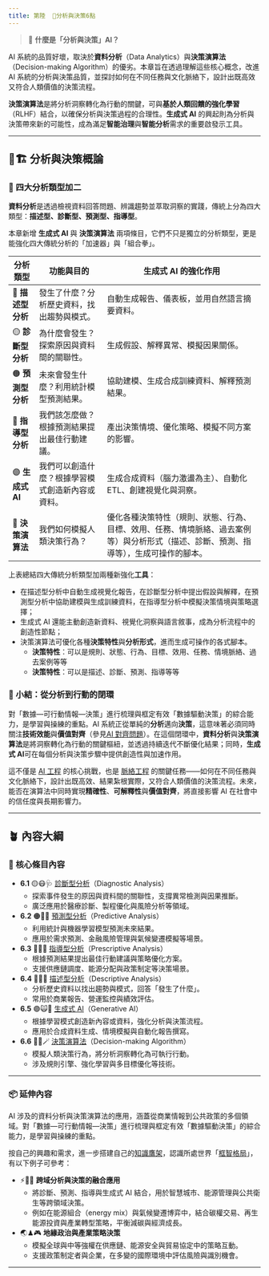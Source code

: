 ```yaml
---
title: 第陸  🔷分析與決策6點
---
```

> 🔷 **什麼是「分析與決策」AI？**

AI 系統的品質好壞，取決於**資料分析**（Data Analytics）與**決策演算法**（Decision-making Algorithm）的優劣。本章旨在透過理解這些核心概念，改進 AI 系統的分析與決策品質，並探討如何在不同任務與文化脈絡下，設計出既高效又符合人類價值的決策流程。

**決策演算法**是將分析洞察轉化為行動的關鍵，可與**基於人類回饋的強化學習**（RLHF）結合，以確保分析與決策過程的合理性。**生成式 AI** 的興起則為分析與決策帶來新的可能性，成為滿足**智能治理**與**智能分析**需求的重要啟發示工具。

***

## 🔷🏗️ 分析與決策概論

### 🔷 四大分析類型加二

**資料分析**是透過檢視資料回答問題、辨識趨勢並萃取洞察的實踐，傳統上分為四大類型：**描述型、診斷型、預測型、指導型**。

本章新增 **生成式 AI** 與 **決策演算法** 兩項條目，它們不只是獨立的分析類型，更是能強化四大傳統分析的「加速器」與「組合拳」。

| 分析類型          | 功能與目的                    | 生成式 AI 的強化作用                                                          |
| ------------- | ------------------------ | --------------------------------------------------------------------- |
| 🔵 **描述型分析**  | 發生了什麼？分析歷史資料，找出趨勢與模式。    | 自動生成報告、儀表板，並用自然語言摘要資料。                                                |
| 🟡 **診斷型分析**  | 為什麼會發生？探索原因與資料間的關聯性。     | 生成假設、解釋異常、模擬因果關係。                                                     |
| 🟠 **預測型分析**  | 未來會發生什麼？利用統計模型預測結果。      | 協助建模、生成合成訓練資料、解釋預測結果。                                                 |
| 🔴 **指導型分析**  | 我們該怎麼做？根據預測結果提出最佳行動建議。   | 產出決策情境、優化策略、模擬不同方案的影響。                                                |
| 🟣 **生成式 AI** | 我們可以創造什麼？根據學習模式創造新內容或資料。 | 生成合成資料（腦力激盪為主）、自動化 ETL、創建視覺化與洞察。                                      |
| 🔁 **決策演算法**  | 我們如何模擬人類決策行為？            | 優化各種決策特性（規則、狀態、行為、目標、效用、任務、情境脈絡、過去案例等）與分析形式（描述、診斷、預測、指導等），生成可操作的腳本。 |

上表總結四大傳統分析類型加兩種新強化**工具**：

* 在描述型分析中自動生成視覺化報告，在診斷型分析中提出假設與解釋，在預測型分析中協助建模與生成訓練資料，在指導型分析中模擬決策情境與策略選擇；  
* 生成式 AI 還能主動創造新資料、視覺化洞察與語言敘事，成為分析流程中的創造性節點；  
* 決策演算法可優化各種**決策特性**與**分析形式**，進而生成可操作的各式腳本。
	* **決策特性**：可以是規則、狀態、行為、目標、效用、任務、情境脈絡、過去案例等等
	* **決策特性**：可以是描述、診斷、預測、指導等等

### 🔁 小結：從分析到行動的閉環

對「數據—可行動情報—決策」進行梳理與框定有效「數據驅動決策」的綜合能力，是學習與操練的重點。AI 系統正從單純的**分析**邁向**決策**，這意味著必須同時關注**技術效能**與**價值對齊**（參見[AI 對齊問題](01-06-AI_Alignment_Control_Problem.zh-hant)）。在這個閉環中，**資料分析**與**決策演算法**是將洞察轉化為行動的關鍵樞紐，並透過持續迭代不斷優化結果；同時，**生成式 AI**可在每個分析與決策步驟中提供創造性與加速作用。

這不僅是 [AI 工程](10----ai_engineering.zh-hant) 的核心挑戰，也是 [脈絡工程](10-04-context_engineering.zh-hant) 的關鍵任務——如何在不同任務與文化脈絡下，設計出既高效、結果紮根實際，又符合人類價值的決策流程。未來，能否在演算法中同時實現**精確性**、**可解釋性**與**價值對齊**，將直接影響 AI 在社會中的信任度與長期影響力。

***

## 🪴 內容大綱

### 🌰 核心條目內容

* **6.1** 🟡😷🩺 [診斷型分析](06-01-analysis_diagnostic.zh-hant)（Diagnostic Analysis）  
  - 探索事件發生的原因與資料間的關聯性，支撐異常檢測與因果推斷。  
  - 廣泛應用於醫療診斷、製程優化與風險分析等領域。
* **6.2** 🟠🤠🔮 [預測型分析](06-02-analysis_predictive.zh-hant)（Predictive Analysis）  
  - 利用統計與機器學習模型預測未來結果。  
  - 應用於需求預測、金融風險管理與氣候變遷模擬等場景。
* **6.3** 🔴🧐🧭 [指導型分析](06-03-analysis_prescriptive.zh-hant)（Prescriptive Analysis）  
  - 根據預測結果提出最佳行動建議與策略優化方案。  
  - 支援供應鏈調度、能源分配與政策制定等決策場景。
* **6.4** 🔵🤓📘 [描述型分析](06-04-analysis_descriptive.zh-hant)（Descriptive Analysis）  
  - 分析歷史資料以找出趨勢與模式，回答「發生了什麼」。  
  - 常用於商業報告、營運監控與績效評估。
* **6.5** 🟣🙀🎨 [生成式 AI](06-05-analysis_generative.zh-hant)（Generative AI）  
  - 根據學習模式創造新內容或資料，強化分析與決策流程。  
  - 應用於合成資料生成、情境模擬與自動化報告撰寫。
* **6.6** 🔁😽🪄 [決策演算法](06-06-decision_making_algorithm.zh-hant)（Decision-making Algorithm）  
  - 模擬人類決策行為，將分析洞察轉化為可執行行動。  
  - 涉及規則引擎、強化學習與多目標優化等技術。

***

### 📦 延伸內容

AI 涉及的資料分析與決策演算法的應用，涵蓋從商業情報到公共政策的多個領域。對「數據—可行動情報—決策」進行梳理與框定有效「數據驅動決策」的綜合能力，是學習與操練的重點。  

按自己的興趣和需求，進一步搭建自己的[知識鷹架](notes-action.zh-hant)，認識所處世界「[框智格局](index.zh-hant)」，有以下例子可參考：

- ⚡🌱🧮 **跨域分析與決策的融合應用**  
  - 將診斷、預測、指導與生成式 AI 結合，用於智慧城市、能源管理與公共衛生等跨領域決策。  
  - 例如在能源組合（energy mix）與氣候變遷博弈中，結合碳權交易、再生能源投資與產業轉型策略，平衡減碳與經濟成長。
- 🌏♟🎮 **地緣政治與產業策略決策**  
  - 模擬全球與中等強權在供應鏈、能源安全與貿易協定中的策略互動。  
  - 支援政策制定者與企業，在多變的國際環境中評估風險與識別機會。

***